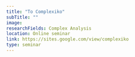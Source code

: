 ```yaml
---
title: "To Complexiko"
subTitle: ""
image:
researchFields: Complex Analysis
location: Online seminar
link: https://sites.google.com/view/complexiko
type: seminar
---
```

